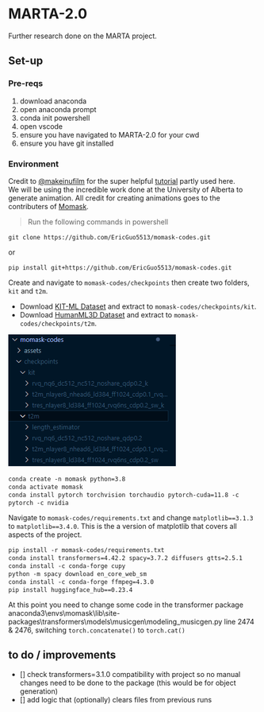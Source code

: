 # MARTA-2.0
Further research done on the MARTA project.

## Set-up

### Pre-reqs
1. download anaconda
2. open anaconda prompt
3. conda init powershell
4. open vscode
5. ensure you have navigated to MARTA-2.0 for your cwd
6. ensure you have git installed

### Environment

Credit to [@makeinufilm](https://medium.com/@makeinufilm) for the super helpful [tutorial](https://medium.com/@makeinufilm/notes-on-how-to-set-up-the-momask-environment-and-how-to-use-blenderaddon-6563f1abdbfa) partly used here.\
We will be using the incredible work done at the University of Alberta to generate animation. All credit for creating animations goes to the contributers of [Momask](https://ericguo5513.github.io/momask/).

> Run the following commands in powershell
``` 
git clone https://github.com/EricGuo5513/momask-codes.git
```
or
```
pip install git+https://github.com/EricGuo5513/momask-codes.git
```
Create and navigate to `momask-codes/checkpoints` then create two folders, `kit` and `t2m`.
- Download [KIT-ML Dataset](https://drive.google.com/file/d/1MNMdUdn5QoO8UW1iwTcZ0QNaLSH4A6G9/view) and extract to `momask-codes/checkpoints/kit`.
- Download [HumanML3D Dataset](https://drive.google.com/file/d/1MNMdUdn5QoO8UW1iwTcZ0QNaLSH4A6G9/view) and extract to `momask-codes/checkpoints/t2m`.

![Folder Organization Structure](readme_assets/Momask%20Example%20Display.png)

```
conda create -n momask python=3.8
conda activate momask
conda install pytorch torchvision torchaudio pytorch-cuda=11.8 -c pytorch -c nvidia
```
Navigate to `momask-codes/requirements.txt` and change `matplotlib==3.1.3` to `matplotlib==3.4.0`. This is the a version of matplotlib that covers all aspects of the project.
```
pip install -r momask-codes/requirements.txt
conda install transformers=4.42.2 spacy=3.7.2 diffusers gtts=2.5.1
conda install -c conda-forge cupy
python -m spacy download en_core_web_sm
conda install -c conda-forge ffmpeg=4.3.0
pip install huggingface_hub==0.23.4
```
At this point you need to change some code in the transformer package anaconda3\envs\momask\lib\site-packages\transformers\models\musicgen\modeling_musicgen.py line 2474 & 2476, switching `torch.concatenate()` to `torch.cat()` 

## to do / improvements
- [] check transformers=3.1.0 compatibility with project so no manual changes need to be done to the package (this would be for object generation)
- [] add logic that (optionally) clears files from previous runs
